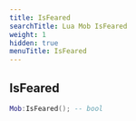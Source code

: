 ```yaml
---
title: IsFeared
searchTitle: Lua Mob IsFeared
weight: 1
hidden: true
menuTitle: IsFeared
---
```

## IsFeared
```lua
Mob:IsFeared(); -- bool
```